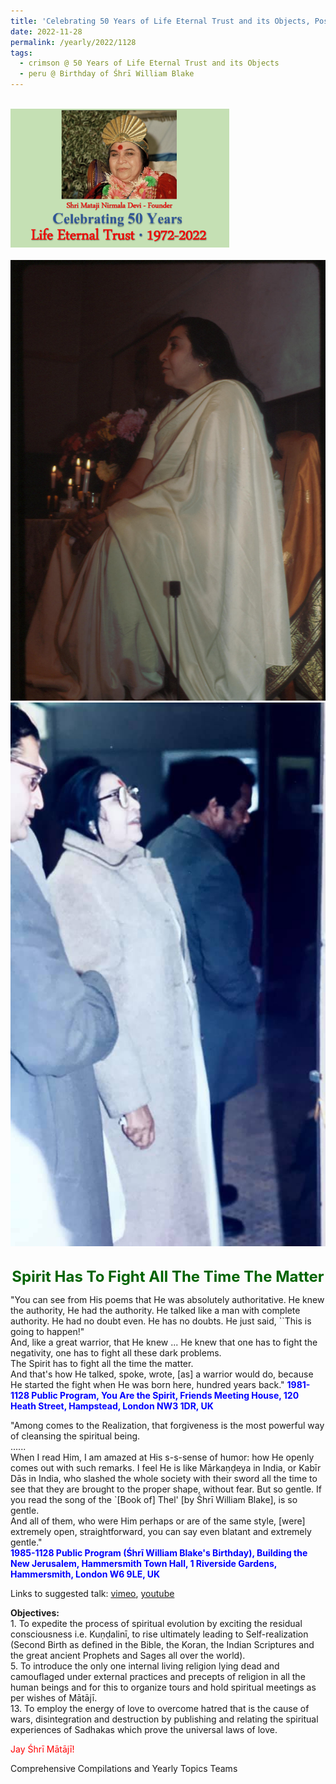 ```yaml
---
title: 'Celebrating 50 Years of Life Eternal Trust and its Objects, Post 30 on the Birthday of Śhrī William Blake'
date: 2022-11-28
permalink: /yearly/2022/1128
tags:
  - crimson @ 50 Years of Life Eternal Trust and its Objects
  - peru @ Birthday of Śhrī William Blake
---
```


<br>
<div style="text-align: left"><img src="/images/Celebrating50YearsLET.png" width="350" /></div><br>

<div style="text-align: center"><img src="/images/image1083_Photo_credit_Ray_Harris.jpg" /></div>

<div style="text-align: center"><img src="/images/image1084_Photo_credit_Colin_Heinsen.png" /></div>

<br>
<p style="color:DarkGreen; text-align:center">
<font size="+2"><b>Spirit Has To Fight All The Time The Matter</b><br></font>
</p>

<p>
"You can see from His poems that He was absolutely authoritative. He knew the authority, He had the authority. He talked like a man with complete authority. He had no doubt even. He has no doubts. He just said, ``This is going to happen!"<br>
And, like a great warrior, that He knew ... He knew that one has to fight the negativity, one has to fight all these dark problems.<br>
The Spirit has to fight all the time the matter.<br>
And that's how He talked, spoke, wrote, [as] a warrior would do, because He started the fight when He was born here, hundred years back."
<font color="blue"><b>1981-1128 Public Program, You Are the Spirit, Friends Meeting House, 120 Heath Street, Hampstead, London NW3 1DR, UK</b></font><br>
</p>

<p>
"Among comes to the Realization, that forgiveness is the most powerful way of cleansing the spiritual being.<br>
......<br>
When I read Him, I am amazed at His s-s-sense of humor: how He openly comes out with such remarks. I feel He is like Mārkaṇḍeya in India, or Kabīr Dās in India, who slashed the whole society with their sword all the time to see that they are brought to the proper shape, without fear. But so gentle. If you read the song of the `[Book of] Thel' [by Śhrī William Blake], is so gentle.<br>
And all of them, who were Him perhaps or are of the same style, [were] extremely open, straightforward, you can say even blatant and extremely gentle."<br>
<font color="blue"><b>1985-1128 Public Program (Śhrī William Blake's Birthday), Building the New Jerusalem, Hammersmith Town Hall, 1 Riverside Gardens, Hammersmith, London W6 9LE, UK</b></font><br>
</p>

Links to suggested talk: <a href="https://vimeo.com/23472376"> vimeo</a>, <a href="https://www.youtube.com/watch?v=4CA-Jn3-52A"> youtube</a><br>

<p>
<b>Objectives:</b><br>
1. To expedite the process of spiritual evolution by exciting the residual consciousness i.e. Kuṇḍalinī, to rise ultimately leading to Self-realization (Second Birth as defined in the Bible, the Koran, the Indian Scriptures and the great ancient Prophets and Sages all over the world).<br>
5. To introduce the only one internal living religion lying dead and camouflaged under external practices and precepts of religion in all the human beings and for this to organize tours and hold spiritual meetings as per wishes of Mātājī.<br>
13. To employ the energy of love to overcome hatred that is the cause of wars, disintegration and destruction by publishing and relating the spiritual experiences of Sadhakas which prove the universal laws of love.<br>
</p>

<p style="color:red;">Jay Śhrī Mātājī!<br></p>

<p>Comprehensive Compilations and Yearly Topics Teams</p>